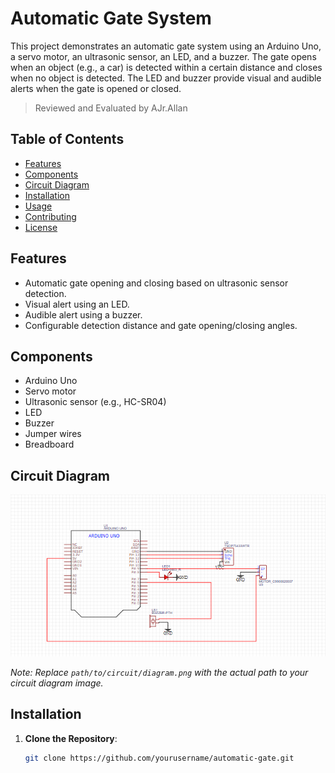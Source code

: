 # Automatic Gate System

This project demonstrates an automatic gate system using an Arduino Uno, a servo motor, an ultrasonic sensor, an LED, and a buzzer. The gate opens when an object (e.g., a car) is detected within a certain distance and closes when no object is detected. The LED and buzzer provide visual and audible alerts when the gate is opened or closed.

> Reviewed and Evaluated by AJr.Allan

## Table of Contents

- [Features](#features)
- [Components](#components)
- [Circuit Diagram](#circuit-diagram)
- [Installation](#installation)
- [Usage](#usage)
- [Contributing](#contributing)
- [License](#license)

## Features

- Automatic gate opening and closing based on ultrasonic sensor detection.
- Visual alert using an LED.
- Audible alert using a buzzer.
- Configurable detection distance and gate opening/closing angles.

## Components

- Arduino Uno
- Servo motor
- Ultrasonic sensor (e.g., HC-SR04)
- LED
- Buzzer
- Jumper wires
- Breadboard

## Circuit Diagram

![Circuit Diagram](https://github.com/GAT301-2024/AUTOMATIC_GATE_SYSTEM/blob/main/AUTOMATIC_GATE_SCHEMATIC.png)

*Note: Replace `path/to/circuit/diagram.png` with the actual path to your circuit diagram image.*

## Installation

1. **Clone the Repository**:
   ```sh
   git clone https://github.com/yourusername/automatic-gate.git
